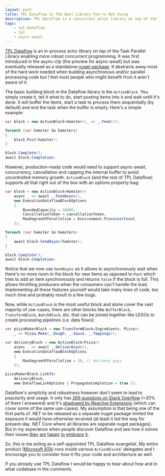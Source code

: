 ```yaml
---
layout: post
title: TPL Dataflow Is The Best Library You're Not Using
description: TPL Dataflow is a concurrent actor library on top of the TPL. It's simple and efficient and not enough people are using it.
tags:
    - tpl-dataflow
    - tpl
    - async-await
---
```


[TPL Dataflow](https://msdn.microsoft.com/en-us/library/hh228603(v=vs.110).aspx) is an in-process actor library on top of the Task Parallel Library enabling more robust concurrent programming. It was first introduced in the async-ctp (the preview for async-await) but was eventually released as a standalone [nuget package](https://www.nuget.org/packages/Microsoft.Tpl.Dataflow). It abstracts away most of the hard work needed when building asynchronous and/or parallel processing code but I feel most people who might benefit from it aren't aware of it.
<!--more-->

The basic building block in the Dataflow library is the `ActionBlock`. You simply create it, tell it what to do, start posting items into it and wait untill it's done. It will buffer the items, start a task to process them sequentially (by default) and end the task when the buffer is empty. Here's a simple example:

```csharp
var block = new ActionBlock<Hamster>(_ => _.Feed());

foreach (var hamster in hamsters)
{
    block.Post(hamster);
}

block.Complete();
await block.Completion;
```

However, production-ready code would need to support async-await, concurrency, cancellation and capping the internal buffer to avoid uncontrolled memory growth. `ActionBlock` (and the rest of TPL Dataflow) supports all that right out of the box with an options property-bag:

```csharp
var block = new ActionBlock<Hamster>(
    async _ => await _.FeedAsync(),
    new ExecutionDataflowBlockOptions
    {
        BoundedCapacity = 10000,
        CancellationToken = cancellationToken,
        MaxDegreeOfParallelism = Environment.ProcessorCount,
    });

foreach (var hamster in hamsters)
{
    await block.SendAsync(hamster);
}

block.Complete();
await block.Completion;
```

Notice that we now use `SendAsync` as it allows to asynchronously wait when there's no more room in the block for new items as opposed to `Post` which tries to add an item synchronously and returns `false` if the block is full. This allows throttling producers when the consumers can't handle the load. Implementing all these features yourself would take many lines of code, too much time and probably result in a few bugs.

Now, while `ActionBlock` is the most useful block and alone cover the vast majority of use-cases, there are other blocks like `BufferBlock`, `TransformBlock`, `BatchBlock`, etc. that can be joined together like LEGOs to create processing pipelines (i.e. data flows):

```csharp
var pizzaMakerBlock = new TransformBlock<Ingredients, Pizza>(
    _ => Pizza.Make(_.Dough, _.Sauce, _.Toppings));

var deliveryBlock = new ActionBlock<Pizza>(
    async _ => await _.DeliverAsync(),
    new ExecutionDataflowBlockOptions
    {
        MaxDegreeOfParallelism = 20, // delivery guys
    });

pizzaMakerBlock.LinkTo(
    deliveryBlock, 
    new DataflowLinkOptions { PropagateCompletion = true });
```

Dataflow's simplicity and robustness however don't seem to lead to popularity and usage. It only has [269 questions on Stack Overflow](http://stackoverflow.com/questions/tagged/tpl-dataflow) (>20% of them I answered) and it's [shadowed by Reactive Extensions](https://www.google.co.uk/trends/explore#q=tpl%20dataflow%2C%20reactive%20extensions&cmpt=q&tz=Etc%2FGMT-3) (which can cover some of the same use-cases). My assumption is that being one of the first parts of .NET to be released as a separate nuget package limited the exposure it would have otherwise received (at least it led the way for present-day .NET Core where all libraries are separate nuget packages). But in my experience when people discover Dataflow and see how it solves their issues [they](http://stackoverflow.com/a/24966167/885318) [are](http://stackoverflow.com/a/35686494/885318) [happy](http://stackoverflow.com/a/34843290/885318) [to](http://stackoverflow.com/a/34361999/885318) [embrace](http://stackoverflow.com/a/27842076/885318) [it](http://stackoverflow.com/a/26009467/885318).

So, this is me acting as a self-appointed TPL Dataflow evangelist. My entire product ([Microsoft ATA](https://www.microsoft.com/en-us/server-cloud/products/advanced-threat-analytics/overview.aspx)) runs inside various `ActionBlock`s' delegates and I encourage you to consider how it fits your code and architecture as well. 

If you already use TPL Dataflow I would be happy to hear about how and in what codebase in the comments.